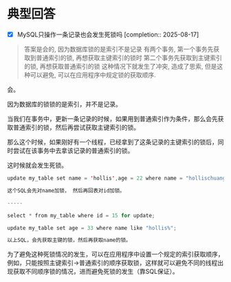 # 典型回答

- [x] MySQL只操作一条记录也会发生死锁吗  [completion:: 2025-08-17]

> 答案是会的, 因为数据库锁的是索引不是记录
> 有两个事务, 第一个事务先获取到普通索引的锁, 再想获取主键索引的锁时
> 		  第二个事务先获取到主键索引的锁, 再想获取普通索引的锁
> 这种情况下就发生了冲突, 造成了思索, 但是这种可以避免, 可以在应用程序中规定锁的获取顺序.

会。



因为数据库的锁锁的是索引，并不是记录。



当我们在事务中，更新一条记录的时候，如果用到普通索引作为条件，那么会先获取普通索引的锁，然后再尝试获取主键索引的锁。



那么这个时候，如果刚好有一个线程，已经拿到了这条记录的主键索引的锁后，同时尝试在该事务中去拿该记录的普通索引的锁。



这时候就会发生死锁。



```java
update my_table set name = 'hollis',age = 22 where name = "hollischuang";

这个SQL会先对name加锁， 然后再回表对id加锁。

-----

select * from my_table where id = 15 for update;

update my_table set age = 33 where name like "hollis%";

以上SQL，会先获取主键的锁，然后再获取name的锁。
```



为了避免这种死锁情况的发生，可以在应用程序中设置一个规定的索引获取顺序，例如，只能按照主键索引->普通索引的顺序获取锁，这样就可以避免不同的线程出现获取不同顺序锁的情况，进而避免死锁的发生（靠SQL保证）。



